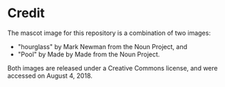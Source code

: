 Credit
======
The mascot image for this repository is a combination of two images:
- "hourglass" by Mark Newman from the Noun Project, and
- "Pool" by Made by Made from the Noun Project.

Both images are released under a Creative Commons license, and were accessed
on August 4, 2018.